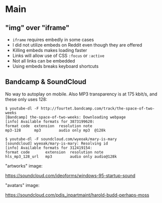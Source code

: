 Main
=====

"img" over "iframe"
-------------------

- `iframe` requires embedly in some cases
- I did not utilize embeds on Reddit even though they are offered
- Killing embeds makes loading faster
- Links will allow use of CSS `:focus` or `:active`
- Not all links can be embedded
- Using embeds breaks keyboard shortcuts

Bandcamp & SoundCloud
---------------------

No way to autoplay on mobile. Also MP3 transparency is at 175 kbit/s, and
these only uses 128:

~~~
$ youtube-dl -F http://fourtet.bandcamp.com/track/the-space-of-two-weeks
[Bandcamp] the-space-of-two-weeks: Downloading webpage
[info] Available formats for 3873199620:
format code  extension  resolution note
mp3-128      mp3        audio only mp3  @128k
~~~

~~~
$ youtube-dl -F soundcloud.com/wyeoak/mary-is-mary
[soundcloud] wyeoak/mary-is-mary: Resolving id
[info] Available formats for 312419154:
format code       extension  resolution note
hls_mp3_128_url   mp3        audio only audio@128k
~~~

"artworks" image:

https://soundcloud.com/ideoforms/windows-95-startup-sound

"avatars" image:

https://soundcloud.com/pdis_inpartmaint/harold-budd-perhaps-moss
